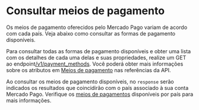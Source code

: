 # Consultar meios de pagamento 

Os meios de pagamento oferecidos pelo Mercado Pago variam de acordo com cada país. Veja abaixo como consultar as formas de pagamento disponíveis.

Para consultar todas as formas de pagamento disponíveis e obter uma lista com os detalhes de cada uma delas e suas propriedades, realize um GET ao endpoint[/v1/payment_methods](https://www.mercadopago[FAKER][URL][DOMAIN]/developers/pt/reference/payment_methods/_payment_methods/get). Você poderá obter mais informações sobre os atributos em [Meios de pagamento](https://www.mercadopago[FAKER][URL][DOMAIN]/developers/pt/reference/payment_methods/_payment_methods/get) nas referências da API.

Ao consultar os meios de pagamento disponíveis, no `response` serão indicados os resultados que coincidirão com o país associado à sua conta Mercado Pago. Verifique os [meios de pagamentos](https://www.mercadopago[FAKER][URL][DOMAIN]/developers/pt/guides/payment_methods) disponíveis por país para mais informações.
